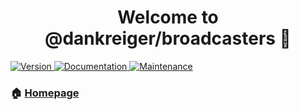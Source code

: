 <h1 align="center">Welcome to @dankreiger/broadcasters 👋</h1>
<p>
  <a href="https://www.npmjs.com/package/@dankreiger/broadcasters" target="_blank">
    <img alt="Version" src="https://img.shields.io/npm/v/@dankreiger/broadcasters.svg">
  </a>
  <a href="curl https://dankreiger.github.io/puppy-callbacks/broadcasters.html" target="_blank">
    <img alt="Documentation" src="https://img.shields.io/badge/documentation-yes-brightgreen.svg" />
  </a>
  <a href="https://github.com/dankreiger/puppy-callbacks/graphs/commit-activity" target="_blank">
    <img alt="Maintenance" src="https://img.shields.io/badge/Maintained%3F-yes-green.svg" />
  </a>
</p>

### 🏠 [Homepage](https://github.com/dankreiger/puppy-callbacks)
